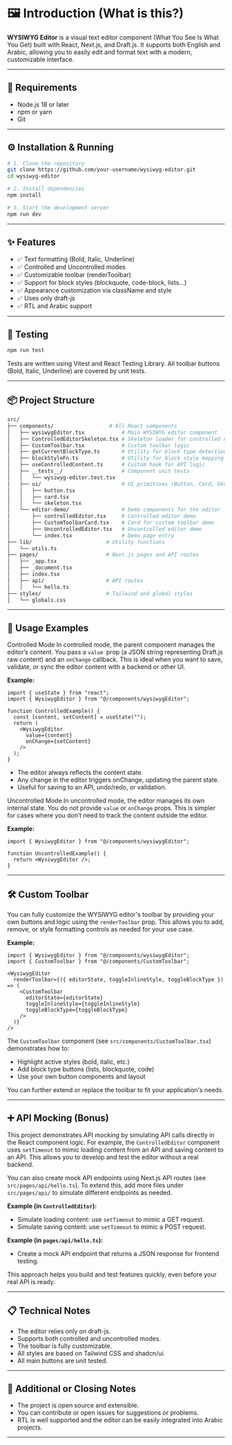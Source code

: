 # 🖼️ Introduction (What is this?)

**WYSIWYG Editor** is a visual text editor component (What You See Is What You Get) built with React, Next.js, and Draft.js. It supports both English and Arabic, allowing you to easily edit and format text with a modern, customizable interface.

---

## 🚀 Requirements

- Node.js 18 or later
- npm or yarn
- Git

---

## ⚙️ Installation & Running

```bash
# 1. Clone the repository
git clone https://github.com/your-username/wysiwyg-editor.git
cd wysiwyg-editor

# 2. Install dependencies
npm install

# 3. Start the development server
npm run dev
```

---

## ✨ Features

- ✅ Text formatting (Bold, Italic, Underline)
- ✅ Controlled and Uncontrolled modes
- ✅ Customizable toolbar (renderToolbar)
- ✅ Support for block styles (blockquote, code-block, lists...)
- ✅ Appearance customization via className and style
- ✅ Uses only draft-js
- ✅ RTL and Arabic support

---

## 🧪 Testing

```bash
npm run test
```

Tests are written using Vitest and React Testing Library. All toolbar buttons (Bold, Italic, Underline) are covered by unit tests.

---

## 📦 Project Structure

```bash
src/
├── components/                  # All React components
│   ├── wysiwygEditor.tsx            # Main WYSIWYG editor component
│   ├── ControlledEditorSkeleton.tsx # Skeleton loader for controlled editor
│   ├── CustomToolbar.tsx            # Custom toolbar logic
│   ├── getCurrentBlockType.ts       # Utility for block type detection
│   ├── blockStyleFn.ts              # Utility for block style mapping
│   ├── useControlledContent.ts      # Custom hook for API logic
│   ├── __tests__/                   # Component unit tests
│   │   └── wysiwyg-editor.test.tsx
│   ├── ui/                          # UI primitives (Button, Card, Skeleton)
│   │   ├── button.tsx
│   │   ├── card.tsx
│   │   └── skeleton.tsx
│   └── editor-demo/                 # Demo components for the editor
│       ├── controlledEditor.tsx     # Controlled editor demo
│       ├── CustomToolbarCard.tsx    # Card for custom toolbar demo
│       ├── UncontrolledEditor.tsx   # Uncontrolled editor demo
│       └── index.tsx                # Demo page entry
├── lib/                        # Utility functions
│   └── utils.ts
├── pages/                      # Next.js pages and API routes
│   ├── _app.tsx
│   ├── _document.tsx
│   ├── index.tsx
│   ├── api/                    # API routes
│   │   └── hello.ts
├── styles/                     # Tailwind and global styles
│   └── globals.css
```
---

## 📄 Usage Examples

Controlled Mode
In controlled mode, the parent component manages the editor’s content. You pass a `value `prop (a JSON string representing Draft.js raw content) and an `onChange` callback. This is ideal when you want to save, validate, or sync the editor content with a backend or other UI.

**Example:**

```tsx
import { useState } from "react";
import { WysiwygEditor } from "@/components/wysiwygEditor";

function ControlledExample() {
  const [content, setContent] = useState("");
  return (
    <WysiwygEditor
      value={content}
      onChange={setContent}
    />
  );
}
```

- The editor always reflects the content state.
- Any change in the editor triggers onChange, updating the parent state.
- Useful for saving to an API, undo/redo, or validation.

Uncontrolled Mode
In uncontrolled mode, the editor manages its own internal state. You do not provide `value` or `onChange` props. This is simpler for cases where you don’t need to track the content outside the editor.

**Example:**

```tsx
import { WysiwygEditor } from "@/components/wysiwygEditor";

function UncontrolledExample() {
  return <WysiwygEditor />;
}
```

---

## 🛠️ Custom Toolbar

You can fully customize the WYSIWYG editor's toolbar by providing your own buttons and logic using the `renderToolbar` prop. This allows you to add, remove, or style formatting controls as needed for your use case.

**Example:**

```tsx
import { WysiwygEditor } from "@/components/wysiwygEditor";
import { CustomToolbar } from "@/components/CustomToolbar";

<WysiwygEditor
  renderToolbar={({ editorState, toggleInlineStyle, toggleBlockType }) => (
    <CustomToolbar
      editorState={editorState}
      toggleInlineStyle={toggleInlineStyle}
      toggleBlockType={toggleBlockType}
    />
  )}
/>
```

The `CustomToolbar` component (see `src/components/CustomToolbar.tsx`) demonstrates how to:
- Highlight active styles (bold, italic, etc.)
- Add block type buttons (lists, blockquote, code)
- Use your own button components and layout

You can further extend or replace the toolbar to fit your application's needs.

---

## ➕ API Mocking (Bonus)

This project demonstrates API mocking by simulating API calls directly in the React component logic. For example, the `ControlledEditor` component uses `setTimeout` to mimic loading content from an API and saving content to an API. This allows you to develop and test the editor without a real backend.

You can also create mock API endpoints using Next.js API routes (see `src/pages/api/hello.ts`). To extend this, add more files under `src/pages/api/` to simulate different endpoints as needed.

**Example (in `ControlledEditor`):**
- Simulate loading content: use `setTimeout` to mimic a GET request.
- Simulate saving content: use `setTimeout` to mimic a POST request.

**Example (in `pages/api/hello.ts`):**
- Create a mock API endpoint that returns a JSON response for frontend testing.

This approach helps you build and test features quickly, even before your real API is ready.

---

## 📋 Technical Notes

- The editor relies only on draft-js.
- Supports both controlled and uncontrolled modes.
- The toolbar is fully customizable.
- All styles are based on Tailwind CSS and shadcn/ui.
- All main buttons are unit tested.

---

## 📣 Additional or Closing Notes

- The project is open source and extensible.
- You can contribute or open issues for suggestions or problems.
- RTL is well supported and the editor can be easily integrated into Arabic projects.

---

